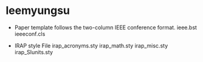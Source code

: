 # leemyungsu
- Paper template follows the two-column IEEE conference format.
ieee.bst
ieeeconf.cls

- IRAP style File
irap_acronyms.sty
irap_math.sty
irap_misc.sty
irap_SIunits.sty

